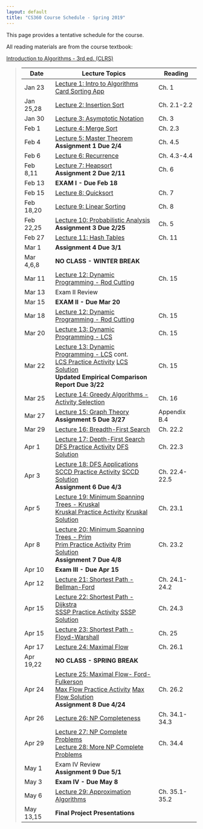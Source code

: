 ```yaml
---
layout: default
title: "CS360 Course Schedule - Spring 2019"
---
```


This page provides a tentative schedule for the course.

All reading materials are from the course textbook:

[Introduction to Algorithms - 3rd ed. (CLRS)](http://mitpress.mit.edu/books/introduction-algorithms)

> Date | Lecture Topics | Reading |
> ---- | -------------- | ------- |
> Jan 23    | [Lecture 1: Intro to Algorithms](../lectures/lecture01.html) <br> [Card Sorting App](../lectures/Sorter.jar) | Ch. 1 |
> Jan 25,28 | [Lecture 2: Insertion Sort](../lectures/lecture02.html) | Ch. 2.1-2.2 |
> Jan 30    | [Lecture 3: Asymptotic Notation](../lectures/lecture03.html) | Ch. 3 |
> Feb 1     | [Lecture 4: Merge Sort](../lectures/lecture04.html) | Ch. 2.3 |
> Feb 4     | [Lecture 5: Master Theorem](../lectures/lecture05.html) <br /> **Assignment 1 Due 2/4** | Ch. 4.5 |
> Feb 6     | [Lecture 6: Recurrence](../lectures/lecture06.html) | Ch. 4.3-4.4 |
> Feb 8,11  | [Lecture 7: Heapsort](../lectures/lecture07.html)  <br /> **Assignment 2 Due 2/11** | Ch. 6 |
> Feb 13    | **EXAM I - Due Feb 18**               |             |
> Feb 15    | [Lecture 8: Quicksort](../lectures/lecture08.html) | Ch. 7 |
> Feb 18,20 | [Lecture 9: Linear Sorting](../lectures/lecture09.html)  | Ch. 8 |
> Feb 22,25 | [Lecture 10: Probabilistic Analysis](../lectures/lecture10.html) <br /> **Assignment 3 Due 2/25** | Ch. 5 |
> Feb 27    | [Lecture 11: Hash Tables](../lectures/lecture11.html) | Ch. 11 |
> Mar 1     | **Assignment 4 Due 3/1** |   |
> Mar 4,6,8 | **NO CLASS - WINTER BREAK** |    |
> Mar 11    | [Lecture 12: Dynamic Programming - Rod Cutting](../lectures/lecture12.html) | Ch. 15 |
> Mar 13     | Exam II Review |    |
> Mar 15     | **EXAM II - Due Mar 20**         |             |
> Mar 18    | [Lecture 12: Dynamic Programming - Rod Cutting](../lectures/lecture12.html) | Ch. 15 |
> Mar 20    | [Lecture 13: Dynamic Programming - LCS](../lectures/lecture13.html) | Ch. 15 |
> Mar 22    | [Lecture 13: Dynamic Programming - LCS](../lectures/lecture13.html) cont. <br /> [LCS Practice Activity](../handouts/lecture13-LCS-Ex2.pdf) [LCS Solution](../handouts/lecture13-LCS-Ex2Sol.pdf) <br /> **Updated Empirical Comparison Report Due 3/22** | Ch. 15 |
> Mar 25    | [Lecture 14: Greedy Algorithms - Activity Selection](../lectures/lecture14.html)  | Ch. 16 |
> Mar 27    | [Lecture 15: Graph Theory](../lectures/lecture15.html) <br /> **Assignment 5 Due 3/27** | Appendix B.4 |
> Mar 29    | [Lecture 16: Breadth-First Search](../lectures/lecture16.html) | Ch. 22.2 |
> Apr 1     | [Lecture 17: Depth-First Search](../lectures/lecture17.html) <br /> [DFS Practice Activity](../handouts/lecture17-dfsact.pdf) [DFS Solution](../handouts/lecture17-dfsact-sol.pdf)  | Ch. 22.3 |
> Apr 3     | [Lecture 18: DFS Applications](../lectures/lecture18.html) <br /> [SCCD Practice Activity](../handouts/lecture18-sccex.pdf) [SCCD Solution](../handouts/lecture18-sccex-sol.pdf) <br /> **Assignment 6 Due 4/3** | Ch. 22.4-22.5 |
> Apr 5    | [Lecture 19: Minimum Spanning Trees - Kruskal](../lectures/lecture19.html) <br /> [Kruskal Practice Activity](../handouts/lecture19-Kruskalact.pdf) [Kruskal Solution](../handouts/lecture19-Kruskalactsol.pdf) | Ch. 23.1 |
> Apr 8     | [Lecture 20: Minimum Spanning Trees - Prim](../lectures/lecture20.html) <br /> [Prim Practice Activity](../handouts/lecture20-Primact.pdf) [Prim Solution](../handouts/lecture20-Primactsol.pdf)  <br /> **Assignment 7 Due 4/8** | Ch. 23.2 |
> Apr 10     | **Exam III - Due Apr 15** |  |
> Apr 12    | [Lecture 21: Shortest Path - Bellman-Ford](../lectures/lecture21.html) | Ch. 24.1-24.2 |
> Apr 15    | [Lecture 22: Shortest Path - Dijkstra](../lectures/lecture22.html) <br /> [SSSP Practice Activity](../handouts/lecture22-ssspact.pdf) [SSSP Solution](../handouts/lecture22-ssspactsol.pdf) | Ch. 24.3 |
> Apr 15    | [Lecture 23: Shortest Path - Floyd-Warshall](../lectures/lecture23.html) | Ch. 25 |
> Apr 17    | [Lecture 24: Maximal Flow](../lectures/lecture24.html) | Ch. 26.1 |
> Apr 19,22 | **NO CLASS - SPRING BREAK** |   |
> Apr 24    | [Lecture 25: Maximal Flow- Ford-Fulkerson](../lectures/lecture25.html) <br /> [Max Flow Practice Activity](../handouts/lecture25-maxflowact.pdf) [Max Flow Solution](../handouts/lecture25-maxflowactsol.pdf) <br /> **Assignment 8 Due 4/24** | Ch. 26.2 |
> Apr 26    | [Lecture 26: NP Completeness](../lectures/lecture26.html) | Ch. 34.1-34.3 |
> Apr 29    | [Lecture 27: NP Complete Problems](../lectures/lecture27.html) <br /> [Lecture 28: More NP Complete Problems](../lectures/lecture28.html) | Ch. 34.4 |
> May 1     | Exam IV Review <br /> **Assignment 9 Due 5/1**  | | 
> May 3     | **Exam IV - Due May 8** | |
> May 6     | [Lecture 29: Approximation Algorithms](../lectures/lecture29.html) | Ch. 35.1-35.2 |
> May 13,15 | **Final Project Presentations** |  |







